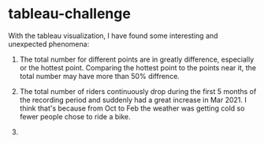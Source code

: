 # tableau-challenge
With the tableau visualization, I have found some interesting and unexpected phenomena:

1. The total number for different points are in greatly difference, especially or the hottest point. Comparing the hottest point to the points near it, the total number may have more than 50% diffrence.

2. The total number of riders continuously drop during the first 5 months of the recording period and suddenly had a great increase in Mar 2021. I think that's because from Oct to Feb the weather was getting cold so fewer people chose to ride a bike.

3. 
